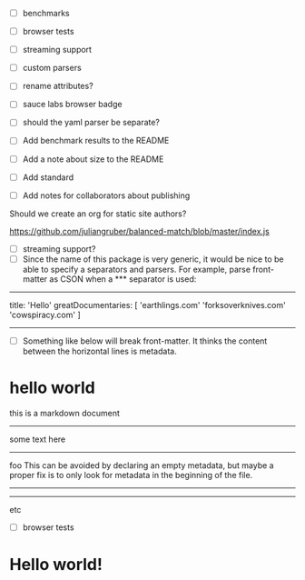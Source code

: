 
* [ ] benchmarks
* [ ] browser tests
* [ ] streaming support
* [ ] custom parsers
* [ ] rename attributes?
* [ ] sauce labs browser badge
* [ ] should the yaml parser be separate?
* [ ] Add benchmark results to the README
* [ ] Add a note about size to the README
* [ ] Add standard

* [ ] Add notes for collaborators about publishing

Should we create an org for static site authors?

https://github.com/juliangruber/balanced-match/blob/master/index.js

* [ ] streaming support?
* [ ] Since the name of this package is very generic, it would be nice to be able to specify a separators and parsers. For example, parse front-matter as CSON when a *** separator is used:

***
title: 'Hello'
greatDocumentaries: [
    'earthlings.com'
    'forksoverknives.com'
    'cowspiracy.com'
]
***

* [ ] Something like below will break front-matter. It thinks the content between the horizontal lines is metadata.

# hello world

this is a markdown document

---

some text here

---

foo
This can be avoided by declaring an empty metadata, but maybe a proper fix is to only look for metadata in the beginning of the file.

---
---

etc

* [ ] browser tests

# Hello world!
